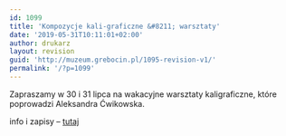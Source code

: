 ```yaml
---
id: 1099
title: 'Kompozycje kali-graficzne &#8211; warsztaty'
date: '2019-05-31T10:11:01+02:00'
author: drukarz
layout: revision
guid: 'http://muzeum.grebocin.pl/1095-revision-v1/'
permalink: '/?p=1099'
---
```


Zapraszamy w 30 i 31 lipca na wakacyjne warsztaty kaligraficzne, które poprowadzi Aleksandra Ćwikowska.

info i zapisy – [tutaj](https://www.facebook.com/events/488539338555684/)